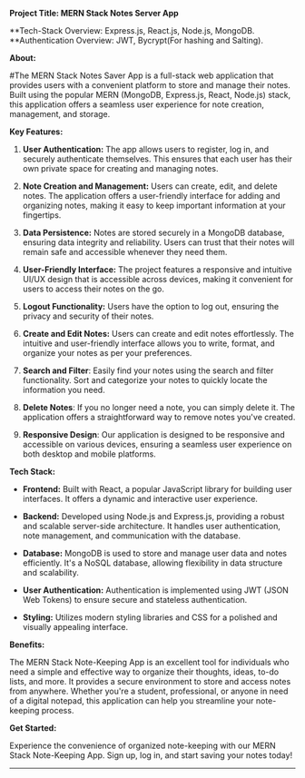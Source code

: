 **Project Title: MERN Stack Notes Server App**

**Tech-Stack Overview: Express.js, React.js, Node.js, MongoDB.
**Authentication Overview: JWT, Bycrypt(For hashing and Salting).

**About:**

#The MERN Stack Notes Saver App is a full-stack web application that provides users with a convenient platform to store and manage their notes. Built using the popular MERN (MongoDB, Express.js, React, Node.js) stack, this application offers a seamless user experience for note creation, management, and storage.

**Key Features:**

1. **User Authentication:** The app allows users to register, log in, and securely authenticate themselves. This ensures that each user has their own private space for creating and managing notes.

2. **Note Creation and Management:** Users can create, edit, and delete notes. The application offers a user-friendly interface for adding and organizing notes, making it easy to keep important information at your fingertips.

3. **Data Persistence:** Notes are stored securely in a MongoDB database, ensuring data integrity and reliability. Users can trust that their notes will remain safe and accessible whenever they need them.

4. **User-Friendly Interface:** The project features a responsive and intuitive UI/UX design that is accessible across devices, making it convenient for users to access their notes on the go.

5. **Logout Functionality:** Users have the option to log out, ensuring the privacy and security of their notes. 

6. **Create and Edit Notes:** Users can create and edit notes effortlessly. The intuitive and user-friendly interface allows you to write, format, and organize your notes as per your preferences.

7. **Search and Filter**: Easily find your notes using the search and filter functionality. Sort and categorize your notes to quickly locate the information you need.

8. **Delete Notes**: If you no longer need a note, you can simply delete it. The application offers a straightforward way to remove notes you've created.

9. **Responsive Design**: Our application is designed to be responsive and accessible on various devices, ensuring a seamless user experience on both desktop and mobile platforms.

**Tech Stack:**

- **Frontend:** Built with React, a popular JavaScript library for building user interfaces. It offers a dynamic and interactive user experience.

- **Backend:** Developed using Node.js and Express.js, providing a robust and scalable server-side architecture. It handles user authentication, note management, and communication with the database.

- **Database:** MongoDB is used to store and manage user data and notes efficiently. It's a NoSQL database, allowing flexibility in data structure and scalability.

- **User Authentication:** Authentication is implemented using JWT (JSON Web Tokens) to ensure secure and stateless authentication.

- **Styling:** Utilizes modern styling libraries and CSS for a polished and visually appealing interface.

**Benefits:**

The MERN Stack Note-Keeping App is an excellent tool for individuals who need a simple and effective way to organize their thoughts, ideas, to-do lists, and more. It provides a secure environment to store and access notes from anywhere. Whether you're a student, professional, or anyone in need of a digital notepad, this application can help you streamline your note-keeping process.

**Get Started:**

Experience the convenience of organized note-keeping with our MERN Stack Note-Keeping App. Sign up, log in, and start saving your notes today!

---
